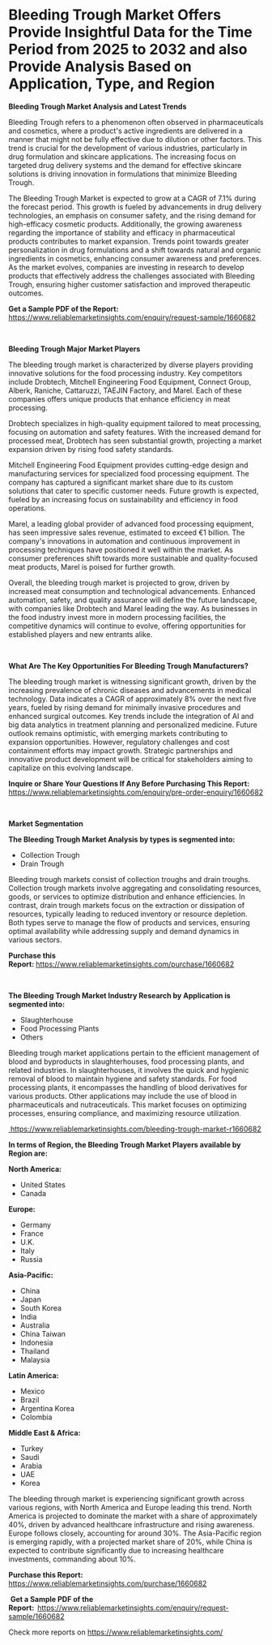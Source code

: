 <p><h1>Bleeding Trough Market Offers Provide Insightful Data for the Time Period from 2025 to 2032 and also Provide Analysis Based on Application, Type, and Region</h1></p><p><strong>Bleeding Trough Market Analysis and Latest Trends</strong></p>
<p><p>Bleeding Trough refers to a phenomenon often observed in pharmaceuticals and cosmetics, where a product's active ingredients are delivered in a manner that might not be fully effective due to dilution or other factors. This trend is crucial for the development of various industries, particularly in drug formulation and skincare applications. The increasing focus on targeted drug delivery systems and the demand for effective skincare solutions is driving innovation in formulations that minimize Bleeding Trough.</p><p>The Bleeding Trough Market is expected to grow at a CAGR of 7.1% during the forecast period. This growth is fueled by advancements in drug delivery technologies, an emphasis on consumer safety, and the rising demand for high-efficacy cosmetic products. Additionally, the growing awareness regarding the importance of stability and efficacy in pharmaceutical products contributes to market expansion. Trends point towards greater personalization in drug formulations and a shift towards natural and organic ingredients in cosmetics, enhancing consumer awareness and preferences. As the market evolves, companies are investing in research to develop products that effectively address the challenges associated with Bleeding Trough, ensuring higher customer satisfaction and improved therapeutic outcomes.</p></p>
<p><strong>Get a Sample PDF of the Report:&nbsp;</strong> <a href="https://www.reliablemarketinsights.com/enquiry/request-sample/1660682?utm_campaign=2137&utm_medium=2&utm_source=Github&utm_content=ia&utm_term=20022025&utm_id=bleeding-trough">https://www.reliablemarketinsights.com/enquiry/request-sample/1660682</a></p>
<p>&nbsp;</p>
<p><strong>Bleeding Trough Major Market Players</strong></p>
<p><p>The bleeding trough market is characterized by diverse players providing innovative solutions for the food processing industry. Key competitors include Drobtech, Mitchell Engineering Food Equipment, Connect Group, Alberk, Raniche, Cattaruzzi, TAEJIN Factory, and Marel. Each of these companies offers unique products that enhance efficiency in meat processing.</p><p>Drobtech specializes in high-quality equipment tailored to meat processing, focusing on automation and safety features. With the increased demand for processed meat, Drobtech has seen substantial growth, projecting a market expansion driven by rising food safety standards.</p><p>Mitchell Engineering Food Equipment provides cutting-edge design and manufacturing services for specialized food processing equipment. The company has captured a significant market share due to its custom solutions that cater to specific customer needs. Future growth is expected, fueled by an increasing focus on sustainability and efficiency in food operations.</p><p>Marel, a leading global provider of advanced food processing equipment, has seen impressive sales revenue, estimated to exceed €1 billion. The company's innovations in automation and continuous improvement in processing techniques have positioned it well within the market. As consumer preferences shift towards more sustainable and quality-focused meat products, Marel is poised for further growth.</p><p>Overall, the bleeding trough market is projected to grow, driven by increased meat consumption and technological advancements. Enhanced automation, safety, and quality assurance will define the future landscape, with companies like Drobtech and Marel leading the way. As businesses in the food industry invest more in modern processing facilities, the competitive dynamics will continue to evolve, offering opportunities for established players and new entrants alike.</p></p>
<p>&nbsp;</p>
<p><strong>What Are The Key Opportunities For Bleeding Trough Manufacturers?</strong></p>
<p><p>The bleeding trough market is witnessing significant growth, driven by the increasing prevalence of chronic diseases and advancements in medical technology. Data indicates a CAGR of approximately 8% over the next five years, fueled by rising demand for minimally invasive procedures and enhanced surgical outcomes. Key trends include the integration of AI and big data analytics in treatment planning and personalized medicine. Future outlook remains optimistic, with emerging markets contributing to expansion opportunities. However, regulatory challenges and cost containment efforts may impact growth. Strategic partnerships and innovative product development will be critical for stakeholders aiming to capitalize on this evolving landscape.</p></p>
<p><strong>Inquire or Share Your Questions If Any Before Purchasing This Report:</strong> <a href="https://www.reliablemarketinsights.com/enquiry/pre-order-enquiry/1660682?utm_campaign=2137&utm_medium=2&utm_source=Github&utm_content=ia&utm_term=20022025&utm_id=bleeding-trough">https://www.reliablemarketinsights.com/enquiry/pre-order-enquiry/1660682</a></p>
<p>&nbsp;</p>
<p><strong>Market Segmentation</strong></p>
<p><strong>The Bleeding Trough Market Analysis by types is segmented into:</strong></p>
<p><ul><li>Collection Trough</li><li>Drain Trough</li></ul></p>
<p><p>Bleeding trough markets consist of collection troughs and drain troughs. Collection trough markets involve aggregating and consolidating resources, goods, or services to optimize distribution and enhance efficiencies. In contrast, drain trough markets focus on the extraction or dissipation of resources, typically leading to reduced inventory or resource depletion. Both types serve to manage the flow of products and services, ensuring optimal availability while addressing supply and demand dynamics in various sectors.</p></p>
<p><strong>Purchase this Report:&nbsp;</strong><a href="https://www.reliablemarketinsights.com/purchase/1660682?utm_campaign=2137&utm_medium=2&utm_source=Github&utm_content=ia&utm_term=20022025&utm_id=bleeding-trough">https://www.reliablemarketinsights.com/purchase/1660682</a></p>
<p>&nbsp;</p>
<p><strong>The Bleeding Trough Market Industry Research by Application is segmented into:</strong></p>
<p><ul><li>Slaughterhouse</li><li>Food Processing Plants</li><li>Others</li></ul></p>
<p><p>Bleeding trough market applications pertain to the efficient management of blood and byproducts in slaughterhouses, food processing plants, and related industries. In slaughterhouses, it involves the quick and hygienic removal of blood to maintain hygiene and safety standards. For food processing plants, it encompasses the handling of blood derivatives for various products. Other applications may include the use of blood in pharmaceuticals and nutraceuticals. This market focuses on optimizing processes, ensuring compliance, and maximizing resource utilization.</p></p>
<p><a href="https://www.reliablemarketinsights.com/bleeding-trough-market-r1660682?utm_campaign=2137&utm_medium=2&utm_source=Github&utm_content=ia&utm_term=20022025&utm_id=bleeding-trough">&nbsp;https://www.reliablemarketinsights.com/bleeding-trough-market-r1660682</a></p>
<p><strong>In terms of Region, the Bleeding Trough Market Players available by Region are:</strong></p>
<p>
    <p> <strong> North America: </strong>
        <ul>
            <li>United States</li>
            <li>Canada</li>
        </ul>
        </p> 
    <p> <strong> Europe: </strong>
        <ul>
            <li>Germany</li>
            <li>France</li>
            <li>U.K.</li>
            <li>Italy</li>
            <li>Russia</li>
        </ul>
        </p> 
    <p> <strong> Asia-Pacific: </strong>
        <ul>
            <li>China</li>
            <li>Japan</li>
            <li>South Korea</li>
            <li>India</li>
            <li>Australia</li>
            <li>China Taiwan</li>
            <li>Indonesia</li>
            <li>Thailand</li>
            <li>Malaysia</li>
        </ul>
        </p> 
    <p> <strong> Latin America: </strong>
        <ul>
            <li>Mexico</li>
            <li>Brazil</li>
            <li>Argentina Korea</li>
            <li>Colombia</li>
        </ul>
        </p> 
    <p> <strong> Middle East & Africa: </strong>
        <ul>
            <li>Turkey</li>
            <li>Saudi</li>
            <li>Arabia</li>
            <li>UAE</li>
            <li>Korea</li>
        </ul>
    </p>
    </p>
<p><p>The bleeding through market is experiencing significant growth across various regions, with North America and Europe leading this trend. North America is projected to dominate the market with a share of approximately 40%, driven by advanced healthcare infrastructure and rising awareness. Europe follows closely, accounting for around 30%. The Asia-Pacific region is emerging rapidly, with a projected market share of 20%, while China is expected to contribute significantly due to increasing healthcare investments, commanding about 10%.</p></p>
<p><strong>Purchase this Report: </strong><a href="https://www.reliablemarketinsights.com/purchase/1660682?utm_campaign=2137&utm_medium=2&utm_source=Github&utm_content=ia&utm_term=20022025&utm_id=bleeding-trough">https://www.reliablemarketinsights.com/purchase/1660682</a></p>
<p>&nbsp;<strong>Get a Sample PDF of the Report:&nbsp;&nbsp;</strong><a href="https://www.reliablemarketinsights.com/enquiry/request-sample/1660682?utm_campaign=2137&utm_medium=2&utm_source=Github&utm_content=ia&utm_term=20022025&utm_id=bleeding-trough">https://www.reliablemarketinsights.com/enquiry/request-sample/1660682</a></p>
<p><strong></strong></p>
<p>Check more reports on <a href="https://www.reliablemarketinsights.com/?utm_campaign=2137&utm_medium=2&utm_source=Github&utm_content=ia&utm_term=20022025&utm_id=bleeding-trough">https://www.reliablemarketinsights.com/</a></p>